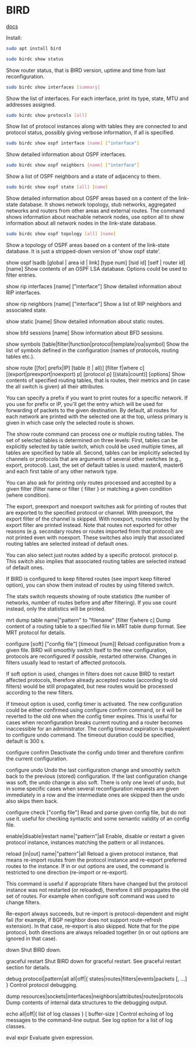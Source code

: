 # BIRD

[docs](https://bird.network.cz/)

Install:

```bash
sudo apt install bird
```

```bash
sudo birdc show status
```

Show router status, that is BIRD version, uptime and time from last reconfiguration.

```bash
sudo birdc show interfaces [summary]
```

Show the list of interfaces. For each interface, print its type, state, MTU and addresses assigned.

```bash
sudo birdc show protocols [all]
```

Show list of protocol instances along with tables they are connected to and protocol status, possibly giving verbose information, if all is specified.

```bash
sudo birdc show ospf interface [name] ["interface"]
```

Show detailed information about OSPF interfaces.

```bash
sudo birdc show ospf neighbors [name] ["interface"]
```

Show a list of OSPF neighbors and a state of adjacency to them.

```bash
sudo birdc show ospf state [all] [name]
```

Show detailed information about OSPF areas based on a content of the link-state database. It shows network topology, stub networks, aggregated networks and routers from other areas and external routes. The command shows information about reachable network nodes, use option all to show information about all network nodes in the link-state database.

```bash
sudo birdc show ospf topology [all] [name]
```

Show a topology of OSPF areas based on a content of the link-state database. It is just a stripped-down version of 'show ospf state'.

show ospf lsadb [global | area id | link] [type num] [lsid id] [self | router id] [name]
Show contents of an OSPF LSA database. Options could be used to filter entries.

show rip interfaces [name] ["interface"]
Show detailed information about RIP interfaces.

show rip neighbors [name] ["interface"]
Show a list of RIP neighbors and associated state.

show static [name]
Show detailed information about static routes.

show bfd sessions [name]
Show information about BFD sessions.

show symbols [table|filter|function|protocol|template|roa|symbol]
Show the list of symbols defined in the configuration (names of protocols, routing tables etc.).

show route [[for] prefix|IP] [table (t | all)] [filter f|where c] [(export|preexport|noexport) p] [protocol p] [(stats|count)] [options]
Show contents of specified routing tables, that is routes, their metrics and (in case the all switch is given) all their attributes.

You can specify a prefix if you want to print routes for a specific network. If you use for prefix or IP, you'll get the entry which will be used for forwarding of packets to the given destination. By default, all routes for each network are printed with the selected one at the top, unless primary is given in which case only the selected route is shown.

The show route command can process one or multiple routing tables. The set of selected tables is determined on three levels: First, tables can be explicitly selected by table switch, which could be used multiple times, all tables are specified by table all. Second, tables can be implicitly selected by channels or protocols that are arguments of several other switches (e.g., export, protocol). Last, the set of default tables is used: master4, master6 and each first table of any other network type.

You can also ask for printing only routes processed and accepted by a given filter (filter name or filter { filter } or matching a given condition (where condition).

The export, preexport and noexport switches ask for printing of routes that are exported to the specified protocol or channel. With preexport, the export filter of the channel is skipped. With noexport, routes rejected by the export filter are printed instead. Note that routes not exported for other reasons (e.g. secondary routes or routes imported from that protocol) are not printed even with noexport. These switches also imply that associated routing tables are selected instead of default ones.

You can also select just routes added by a specific protocol. protocol p. This switch also implies that associated routing tables are selected instead of default ones.

If BIRD is configured to keep filtered routes (see import keep filtered option), you can show them instead of routes by using filtered switch.

The stats switch requests showing of route statistics (the number of networks, number of routes before and after filtering). If you use count instead, only the statistics will be printed.

mrt dump table name|"pattern" to "filename" [filter f|where c]
Dump content of a routing table to a specified file in MRT table dump format. See MRT protocol for details.

configure [soft] ["config file"] [timeout [num]]
Reload configuration from a given file. BIRD will smoothly switch itself to the new configuration, protocols are reconfigured if possible, restarted otherwise. Changes in filters usually lead to restart of affected protocols.

If soft option is used, changes in filters does not cause BIRD to restart affected protocols, therefore already accepted routes (according to old filters) would be still propagated, but new routes would be processed according to the new filters.

If timeout option is used, config timer is activated. The new configuration could be either confirmed using configure confirm command, or it will be reverted to the old one when the config timer expires. This is useful for cases when reconfiguration breaks current routing and a router becomes inaccessible for an administrator. The config timeout expiration is equivalent to configure undo command. The timeout duration could be specified, default is 300 s.

configure confirm
Deactivate the config undo timer and therefore confirm the current configuration.

configure undo
Undo the last configuration change and smoothly switch back to the previous (stored) configuration. If the last configuration change was soft, the undo change is also soft. There is only one level of undo, but in some specific cases when several reconfiguration requests are given immediately in a row and the intermediate ones are skipped then the undo also skips them back.

configure check ["config file"]
Read and parse given config file, but do not use it. useful for checking syntactic and some semantic validity of an config file.

enable|disable|restart name|"pattern"|all
Enable, disable or restart a given protocol instance, instances matching the pattern or all instances.

reload [in|out] name|"pattern"|all
Reload a given protocol instance, that means re-import routes from the protocol instance and re-export preferred routes to the instance. If in or out options are used, the command is restricted to one direction (re-import or re-export).

This command is useful if appropriate filters have changed but the protocol instance was not restarted (or reloaded), therefore it still propagates the old set of routes. For example when configure soft command was used to change filters.

Re-export always succeeds, but re-import is protocol-dependent and might fail (for example, if BGP neighbor does not support route-refresh extension). In that case, re-export is also skipped. Note that for the pipe protocol, both directions are always reloaded together (in or out options are ignored in that case).

down
Shut BIRD down.

graceful restart
Shut BIRD down for graceful restart. See graceful restart section for details.

debug protocol|pattern|all all|off|{ states|routes|filters|events|packets [, ...] }
Control protocol debugging.

dump resources|sockets|interfaces|neighbors|attributes|routes|protocols
Dump contents of internal data structures to the debugging output.

echo all|off|{ list of log classes } [ buffer-size ]
Control echoing of log messages to the command-line output. See log option for a list of log classes.

eval expr
Evaluate given expression.
